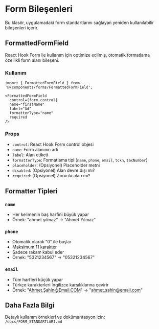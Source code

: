 # Form Bileşenleri

Bu klasör, uygulamadaki form standartlarını sağlayan yeniden kullanılabilir bileşenleri içerir.

## FormattedFormField

React Hook Form ile kullanım için optimize edilmiş, otomatik formatlama özellikli form alanı bileşeni.

### Kullanım

```tsx
import { FormattedFormField } from '@/components/forms/FormattedFormField';

<FormattedFormField
  control={form.control}
  name="firstName"
  label="Ad"
  formatterType="name"
  required
/>
```

### Props

- `control`: React Hook Form control objesi
- `name`: Form alanının adı
- `label`: Alan etiketi
- `formatterType`: Formatlama tipi (`name`, `phone`, `email`, `tckn`, `taxNumber`)
- `placeholder`: (Opsiyonel) Placeholder metni
- `disabled`: (Opsiyonel) Alan devre dışı mı?
- `required`: (Opsiyonel) Zorunlu alan mı?

## Formatter Tipleri

### `name`
- Her kelimenin baş harfini büyük yapar
- Örnek: "ahmet yılmaz" → "Ahmet Yılmaz"

### `phone`
- Otomatik olarak "0" ile başlar
- Maksimum 11 karakter
- Sadece rakam kabul eder
- Örnek: "5321234567" → "05321234567"

### `email`
- Tüm harfleri küçük yapar
- Türkçe karakterleri İngilizce karşılıklarına çevirir
- Örnek: "Ahmet.Şahin@Email.COM" → "ahmet.sahin@email.com"

## Daha Fazla Bilgi

Detaylı kullanım örnekleri ve dokümantasyon için: `/docs/FORM_STANDARTLARI.md`
